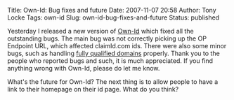Title: Own-Id: Bug fixes and future
Date: 2007-11-07 20:58
Author: Tony Locke
Tags: own-id
Slug: own-id-bug-fixes-and-future
Status: published

Yesterday I released a new version of [Own-Id](http://www.own-id.com/) which fixed all the outstanding bugs. The main bug was not correctly picking up the OP Endpoint URL, which affected claimId.com ids. There were also some minor bugs, such as handling [fully qualified domains](http://en.wikipedia.org/wiki/FQDN) properly. Thank you to the people who reported bugs and such, it is much appreciated. If you find anything wrong with Own-Id, please do let me know.  
  
What's the future for Own-Id? The next thing is to allow people to have a link to their homepage on their id page. What do you think?
